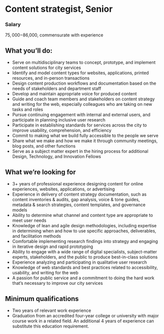 # Content strategist, Senior
### Salary
$75,000-$86,000, commensurate with experience

## What you’ll do:
-   Serve on multidisciplinary teams to concept, prototype, and implement content solutions for city services    
-   Identify and model content types for websites, applications, printed resources, and in-person transactions    
-   Design content production workflows and documentation based on the needs of stakeholders and department staff    
-   Develop and maintain appropriate voice for produced content    
-   Guide and coach team members and stakeholders on content strategy and writing for the web, especially colleagues who are taking on new tasks and roles    
-   Pursue continuing engagement with internal and external users, and participate in planning inclusive user research    
-   Participate in establishing standards for services across the city to improve usability, comprehension, and efficiency    
-   Commit to making what we build fully accessible to the people we serve    
-   Share what we make and how we make it through community meetings, blog posts, and other functions    
-   Serve as a subject matter expert in the hiring process for additional Design, Technology, and Innovation Fellows
    
## What we’re looking for
-   3+ years of professional experience designing content for online experiences, websites, applications, or advertising    
-   Experience in delivery of content strategy documentation, such as content inventories & audits, gap analysis, voice & tone guides, metadata & search strategies, content templates, and governance models    
-   Ability to determine what channel and content type are appropriate to meet user needs    
-   Knowledge of lean and agile design methodologies, including expertise in determining when and how to use specific approaches, deliverables, and facilitation methods    
-   Comfortable implementing research findings into strategy and engaging in iterative design and rapid prototyping    
-   Ability to engage with a wide range of digital specialists, subject-matter experts, stakeholders, and the public to produce best-in-class solutions    
-   Experience analyzing and participating in qualitative user research    
-   Knowledge of web standards and best practices related to accessibility, usability, and writing for the web    
-   A passion for public service and a commitment to doing the hard work that’s necessary to improve our city services
    
## Minimum qualifications
-   Two years of relevant work experience    
-   Graduation from an accredited four-year college or university with major course work in a related field. An additional 4 years of experience can substitute this education requirement.

